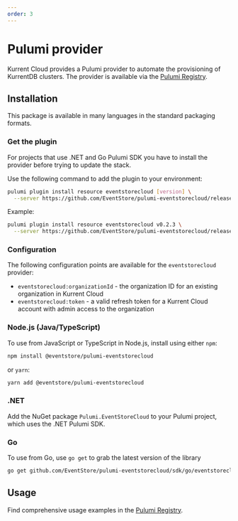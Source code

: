 ```yaml
---
order: 3
---
```


# Pulumi provider

Kurrent Cloud provides a Pulumi provider to automate the provisioning of KurrentDB clusters. The provider is available via the [Pulumi Registry][pulumi provider].

## Installation

This package is available in many languages in the standard packaging formats.

### Get the plugin

For projects that use .NET and Go Pulumi SDK you have to install the provider before trying to update the stack.

Use the following command to add the plugin to your environment:

```bash
pulumi plugin install resource eventstorecloud [version] \
  --server https://github.com/EventStore/pulumi-eventstorecloud/releases/download/[version]
```

Example:

```bash
pulumi plugin install resource eventstorecloud v0.2.3 \
  --server https://github.com/EventStore/pulumi-eventstorecloud/releases/download/v0.2.7
```

### Configuration

The following configuration points are available for the `eventstorecloud` provider:

- `eventstorecloud:organizationId` - the organization ID for an existing organization in Kurrent Cloud
- `eventstorecloud:token` - a valid refresh token for a Kurrent Cloud account with admin access to the organization

### Node.js (Java/TypeScript)

To use from JavaScript or TypeScript in Node.js, install using either `npm`:

```bash
npm install @eventstore/pulumi-eventstorecloud
```

or `yarn`:

```bash
yarn add @eventstore/pulumi-eventstorecloud
```

### .NET

Add the NuGet package `Pulumi.EventStoreCloud` to your Pulumi project, which uses the .NET Pulumi SDK.

### Go

To use from Go, use `go get` to grab the latest version of the library

```bash
go get github.com/EventStore/pulumi-eventstorecloud/sdk/go/eventstorecloud
```

## Usage

Find comprehensive usage examples in the [Pulumi Registry][pulumi provider].

[pulumi provider]: https://www.pulumi.com/registry/packages/eventstorecloud/
